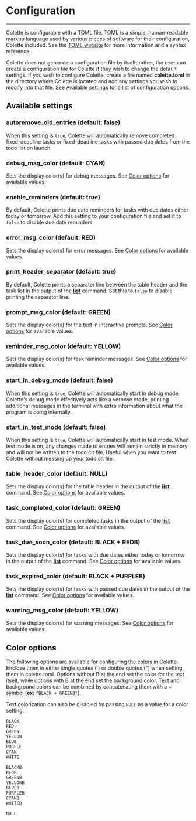 # Configuration

---

Colette is configurable with a TOML file. TOML is a simple, human-readable markup language used by various pieces of software for their configuration, Colette included. See the [TOML website](https://toml.io/en/) for more information and a syntax reference.

Colette does not generate a configuration file by itself; rather, the user can create a configuration file for Colette if they wish to change the default settings. If you wish to configure Colette, create a file named **colette.toml** in the directory where Colette is located and add any settings you wish to modify into that file. See [Available settings](#available-settings) for a list of configuration options.

## Available settings

### autoremove_old_entries (default: false)

When this setting is `true`, Colette will automatically remove completed fixed-deadline tasks or fixed-deadline tasks with passed due dates from the todo list on launch.

### debug_msg_color (default: CYAN)

Sets the display color(s) for debug messages. See [Color options](#color-options) for available values.

### enable_reminders (default: true)

By default, Colette prints due date reminders for tasks with due dates either today or tomorrow. Add this setting to your configuration file and set it to `false` to disable due date reminders.

### error_msg_color (default: RED)

Sets the display color(s) for error messages. See [Color options](#color-options) for available values.

### print_header_separator (default: true)

By default, Colette prints a separator line between the table header and the task list in the output of the **[list](./cmd/list.md)** command. Set this to `false` to disable printing the separator line.

### prompt_msg_color (default: GREEN)

Sets the display color(s) for the text in interactive prompts. See [Color options](#color-options) for available values.

### reminder_msg_color (default: YELLOW)

Sets the display color(s) for task reminder messages. See [Color options](#color-options) for available values.

### start_in_debug_mode (default: false)

When this setting is `true`, Colette will automatically start in debug mode. Colette's debug mode effectively acts like a verbose mode, printing additional messages in the terminal with extra information about what the program is doing internally.

### start_in_test_mode (default: false)

When this setting is `true`, Colette will automatically start in test mode. When test mode is on, any changes made to entries will remain strictly in memory and will not be written to the todo.clt file. Useful when you want to test Colette without messing up your todo.clt file.

### table_header_color (default: NULL)

Sets the display color(s) for the table header in the output of the **[list](./cmd/list.md)** command. See [Color options](#color-options) for available values.

### task_completed_color (default: GREEN)

Sets the display color(s) for completed tasks in the output of the **[list](./cmd/list.md)** command. See [Color options](#color-options) for available values.

### task_due_soon_color (default: BLACK + REDB)

Sets the display color(s) for tasks with due dates either today or tomorrow in the output of the **[list](./cmd/list.md)** command. See [Color options](#color-options) for available values.

### task_expired_color (default: BLACK + PURPLEB)

Sets the display color(s) for tasks with passed due dates in the output of the **[list](./cmd/list.md)** command. See [Color options](#color-options) for available values.

### warning_msg_color (default: YELLOW)

Sets the display color(s) for warning messages. See [Color options](#color-options) for available values.

## Color options

The following options are available for configuring the colors in Colette. Enclose them in either single quotes (') or double quotes (") when setting them in colette.toml. Options without B at the end set the color for the text itself, while options with B at the end set the background color. Text and background colors can be combined by concatenating them with a + symbol (**ex:** `"BLACK + GREENB"`).

Text colorization can also be disabled by passing `NULL` as a value for a color setting.

```text
BLACK
RED
GREEN
YELLOW
BLUE
PURPLE
CYAN
WHITE

BLACKB
REDB
GREENB
YELLOWB
BLUEB
PURPLEB
CYANB
WHITEB

NULL
```